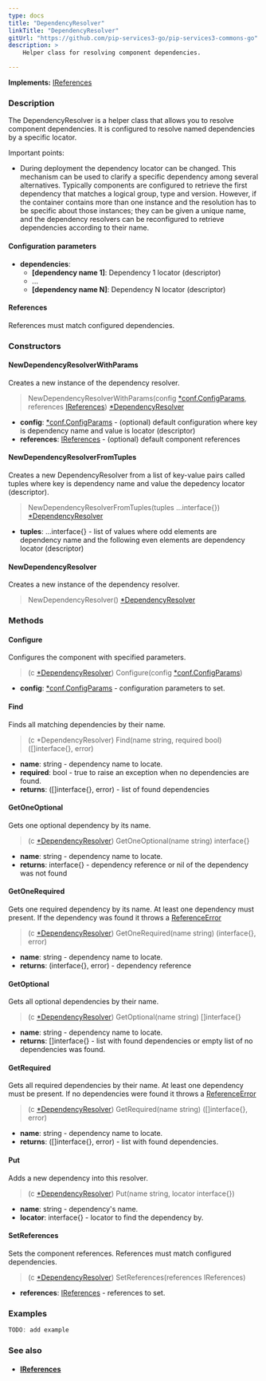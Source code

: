 ```yaml
---
type: docs
title: "DependencyResolver"
linkTitle: "DependencyResolver"
gitUrl: "https://github.com/pip-services3-go/pip-services3-commons-go"
description: >
    Helper class for resolving component dependencies.  

---
```


**Implements:** [IReferences](../ireferences)

### Description
The DependencyResolver is a helper class that allows you to resolve component dependencies. It is configured to resolve named dependencies by a specific locator.  

Important points:

- During deployment the dependency locator can be changed. This mechanism can be used to clarify a specific dependency among several alternatives. Typically components are configured to retrieve the first dependency that matches a logical group, type and version. However, if the container contains more than one instance and the resolution has to be specific about those instances; they can be given a unique name, and the dependency resolvers can be reconfigured to retrieve dependencies according to their name.

#### Configuration parameters

- **dependencies**:
    - **[dependency name 1]**: Dependency 1 locator (descriptor)
    - ...
    - **[dependency name N]**: Dependency N locator (descriptor)

#### References

References must match configured dependencies.

### Constructors

#### NewDependencyResolverWithParams
Creates a new instance of the dependency resolver.



> NewDependencyResolverWithParams(config [*conf.ConfigParams](../../config/config_params), references [IReferences](../ireferences)) [*DependencyResolver]()

- **config**: [*conf.ConfigParams](../../config/config_params) - (optional) default configuration where key is dependency name and value is locator (descriptor)
- **references**: [IReferences](../ireferences) - (optional) default component references

#### NewDependencyResolverFromTuples
Creates a new DependencyResolver from a list of key-value pairs called tuples
where key is dependency name and value the depedency locator (descriptor).

> NewDependencyResolverFromTuples(tuples ...interface{}) [*DependencyResolver]()

- **tuples**: ...interface{} - list of values where odd elements are dependency name and the following even elements are dependency locator (descriptor)

#### NewDependencyResolver
Creates a new instance of the dependency resolver.

> NewDependencyResolver() [*DependencyResolver]()


### Methods

#### Configure
Configures the component with specified parameters.

> (c [*DependencyResolver]()) Configure(config [*conf.ConfigParams](../../config/config_params))

- **config**: [*conf.ConfigParams](../../config/config_params) - configuration parameters to set.

#### Find
Finds all matching dependencies by their name.

> (c *DependencyResolver) Find(name string, required bool) ([]interface{}, error)

- **name**: string - dependency name to locate.
- **required**: bool - true to raise an exception when no dependencies are found.
- **returns**: ([]interface{}, error) - list of found dependencies

#### GetOneOptional
Gets one optional dependency by its name.

> (c [*DependencyResolver]()) GetOneOptional(name string) interface{}

- **name**: string - dependency name to locate.
- **returns**: interface{} - dependency reference or nil of the dependency was not found

#### GetOneRequired
Gets one required dependency by its name.
At least one dependency must present.
If the dependency was found it throws a [ReferenceError](../reference_error)

> (c [*DependencyResolver]()) GetOneRequired(name string) (interface{}, error)

- **name**: string - dependency name to locate.
- **returns**: (interface{}, error) - dependency reference

#### GetOptional
Gets all optional dependencies by their name.

> (c [*DependencyResolver]()) GetOptional(name string) []interface{}

- **name**: string - dependency name to locate.
- **returns**: []interface{} - list with found dependencies or empty list of no dependencies was found.

#### GetRequired
Gets all required dependencies by their name.
At least one dependency must be present.
If no dependencies were found it throws a [ReferenceError](../reference_error)

> (c [*DependencyResolver]()) GetRequired(name string) ([]interface{}, error)

- **name**: string - dependency name to locate.
- **returns**: ([]interface{}, error) - list with found dependencies.

#### Put
Adds a new dependency into this resolver.

> (c [*DependencyResolver]()) Put(name string, locator interface{})

- **name**: string - dependency's name.
- **locator**: interface{} - locator to find the dependency by.

#### SetReferences
Sets the component references. References must match configured dependencies.

> (c [*DependencyResolver]()) SetReferences(references IReferences)

- **references**: [IReferences](../ireferences) - references to set.


### Examples

```go
TODO: add example
```

### See also
- #### [IReferences](../ireferences)
